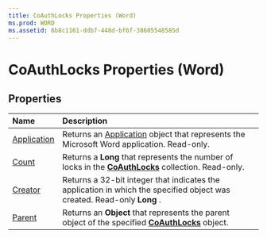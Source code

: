 ```yaml
---
title: CoAuthLocks Properties (Word)
ms.prod: WORD
ms.assetid: 6b8c1161-ddb7-448d-bf6f-38605548585d
---
```



# CoAuthLocks Properties (Word)

## Properties



|**Name**|**Description**|
|:-----|:-----|
|[Application](coauthlocks-application-property-word.md)|Returns an [Application](application-object-word.md) object that represents the Microsoft Word application. Read-only.|
|[Count](coauthlocks-count-property-word.md)|Returns a  **Long** that represents the number of locks in the **[CoAuthLocks](coauthlocks-object-word.md)** collection. Read-only.|
|[Creator](coauthlocks-creator-property-word.md)|Returns a 32-bit integer that indicates the application in which the specified object was created. Read-only  **Long** .|
|[Parent](coauthlocks-parent-property-word.md)|Returns an  **Object** that represents the parent object of the specified **[CoAuthLocks](coauthlocks-object-word.md)** object.|

